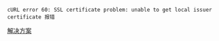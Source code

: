 `cURL error 60: SSL certificate problem: unable to get local issuer certificate 报错`

[解决方案](https://blog.csdn.net/xinyflove/article/details/88415927)